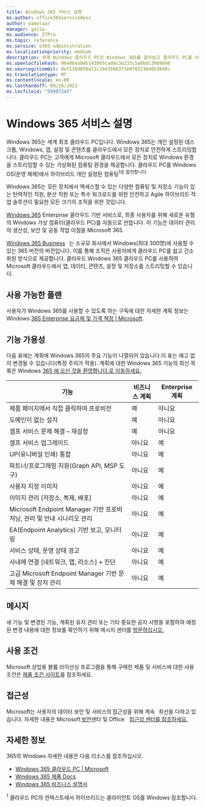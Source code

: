 ```yaml
---
title: Windows 365 서비스 설명
ms.author: office365servicedesc
author: pamelaar
manager: gailw
ms.audience: ITPro
ms.topic: reference
ms.service: o365-administration
ms.localizationpriority: medium
description: 세계 Windows 클라우드 PC인 Windows 365를 알아보고 클라우드 PC를 사용하여 Windows OS(장치 기반 운영 체제)에서 하이브리드 개인 설정된 컴퓨팅으로 발전하는 방법을 알아보습니다.
ms.openlocfilehash: 96e084a04b143b65cad8c3e233c5a8bdc3989d46
ms.sourcegitcommit: 0ef110d0f0a11c1943560373e0f022364053640c
ms.translationtype: MT
ms.contentlocale: ko-KR
ms.lasthandoff: 09/28/2021
ms.locfileid: "59987243"
---
```

# <a name="windows-365-service-description"></a>Windows 365 서비스 설명

Windows 365는 세계 최초 클라우드 PC입니다. Windows 365는 개인 설정된 데스크톱, Windows, 앱, 설정 및 콘텐츠를 클라우드에서 모든 장치로 안전하게 스트리밍합니다. 클라우드 PC는 고객에게 Microsoft 클라우드에서 모든 장치로 Windows 환경을 스트리밍할 수 있는 가상화된 컴퓨팅 환경을 제공합니다. 클라우드 PC를 Windows OS(운영 체제)에서 하이브리드 개인 설정된 컴퓨팅<sup>1로 발전합니다.</sup>

Windows 365는 모든 장치에서 액세스할 수 있는 다양한 컴퓨팅 및 저장소 기능이 있는 탄력적인 직원, 분산 직원 또는 특수 워크로드를 위한 안전하고 Agile 하이브리드 작업 솔루션이 필요한 모든 크기의 조직을 위한 것입니다.

[Windows 365](/windows-365/overview) Enterprise 클라우드 기반 서비스로, 최종 사용자를 위해 새로운 유형의 Windows 가상 컴퓨터(클라우드 PC)를 자동으로 만듭니다. 이 기능은 데이터 관리의 생산성, 보안 및 공동 작업 이점을 Microsoft 365.

[Windows 365 Business](https://www.microsoft.com/windows-365/business)   는 소규모 회사에서 Windows(최대 300명)에 사용할 수 있는 365 버전의 버전입니다. 이를 통해 조직은 사용자에게 클라우드 PC를 쉽고 간소화된 방식으로 제공합니다. 클라우드 Windows 365 클라우드 PC를 사용하여 Microsoft 클라우드에서 앱, 데이터, 콘텐츠, 설정 및 저장소를 스트리밍할 수 있습니다.

## <a name="available-plans"></a>사용 가능한 플랜

사용자가 Windows 365를 사용할 수 있도록 하는 구독에 대한 자세한 계획 정보는 Windows [365 Enterprise 요금제 및 가격 책정 | Microsoft](https://www.microsoft.com/windows-365/enterprise/compare-plans-pricing).

## <a name="feature-availability"></a>기능 가용성

다음 표에는 계획에 Windows 365의 주요 기능이 나열되어 있습니다.이 표는 예고 없이 변경될 수 있습니다(특정 주의가 적용). 계획에 대한 Windows 365 기능의 최신 목록은 Windows [365 에 오신 것을 환영합니다.로 이동하세요.](https://www.microsoft.com/windows-365)

| 기능 | 비즈니스 계획 | Enterprise 계획 |
|---------|---------|---------|
| 제품 페이지에서 직접 클릭하여 프로비전 | 예 | 아니요 |
| 도메인이 없는 설치 | 예 | 아니요 |
| 셀프 서비스 문제 해결 – 재설정 | 예 | 아니요 |
| 셀프 서비스 업그레이드 | 아니요 | 예 |
| UP(유니버설 인쇄) 통합 | 아니요 | 예 |
| 파트너/프로그래밍 지원(Graph API, MSP 도구) | 아니요 | 예 |
| 사용자 지정 이미지 | 아니요 | 예 |
| 이미지 관리 [저장소, 복제, 배포] | 아니요 | 예 |
| Microsoft Endpoint Manager 기반 프로비저닝, 관리 및 안내 시나리오 관리 | 아니요 | 예 |
| EA(Endpoint Analytics) 기반 보고, 모니터링 | 아니요 | 예 |
| 서비스 상태, 운영 상태 경고 | 아니요 | 예 |
| 사내에 연결 [네트워크, 앱, 리소스] + 진단 | 아니요 | 예 |
| 고급 Microsoft Endpoint Manager 기반 문제 해결 및 장치 관리 | 아니요 | 예 |

## <a name="messaging"></a>메시지

새 기능 및 변경된 기능, 계획된 유지 관리 또는 기타 중요한 공지 사항을 포함하여 예정된 변경 내용에 대한 정보를 확인하기 위해 메시지 센터를 [방문하십시오.](/microsoft-365/admin/manage/message-center)

## <a name="licensing-terms"></a>사용 조건

Microsoft 상업용 볼륨 라이선싱 프로그램을 통해 구매한 제품 및 서비스에 대한 사용 조건은 [제품 조건 사이트](https://www.microsoft.com/licensing/terms/)를 참조하세요.

## <a name="accessibility"></a>접근성

Microsoft는 사용자의 데이터 보안 및 서비스의 [](https://www.microsoft.com/trust-center/compliance/accessibility)접근성을 위해 계속   최선을 다하고 있습니다. 자세한 내용은 Microsoft [보안](https://www.microsoft.com/trust-center)센터 및 Office    [접근성 센터를 참조하세요.](https://support.office.com/article/ecab0fcf-d143-4fe8-a2ff-6cd596bddc6d)

## <a name="learn-more"></a>자세한 정보

365의 Windows 자세한 내용은 다음 리소스를 참조하십시오.

- [Windows 365 클라우드 PC | Microsoft](https://www.windows365.com/)
- [Windows 365 제품 Docs](https://aka.ms/w365docs)
- [Windows 365 비즈니스 설명서](https://aka.ms/w365businessdocs)

<sup>1</sup> 클라우드 PC의 컨텍스트에서 하이브리드는 클라이언트 OS를 Windows 참조합니다.
